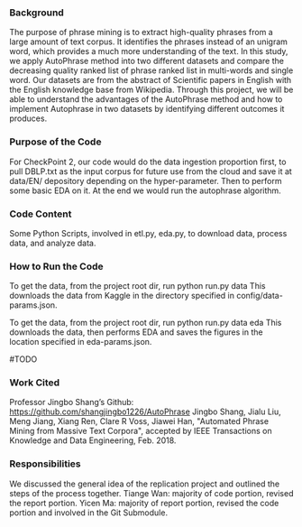 ### Background

The purpose of phrase mining is to extract high-quality phrases from a large amount of text corpus. It identifies the phrases instead of an unigram word, which provides a much more understanding of the text.  In this study, we apply AutoPhrase method into two different datasets and compare the decreasing quality ranked list of phrase ranked list in multi-words and single word. Our datasets are from the abstract of Scientific papers in English with the English knowledge base from Wikipedia. Through this project, we will be able to understand the advantages of the AutoPhrase method and how to implement Autophrase in two datasets by identifying different outcomes it produces. 

### Purpose of the Code

For CheckPoint 2, our code would do the data ingestion proportion first, to pull DBLP.txt as the input corpus for future use from the cloud and save it at data/EN/ depository depending on the hyper-parameter. Then to perform some basic EDA on it. At the end we would run the autophrase algorithm.

### Code Content
Some Python Scripts, involved in etl.py, eda.py, to download data, process data, and analyze data.


	
### How to Run the Code

To get the data, from the project root dir, run python run.py data
This downloads the data from Kaggle in the directory specified in config/data-params.json.

To get the data, from the project root dir, run python run.py data eda
This downloads the data, then performs EDA and saves the figures in the location specified in eda-params.json.

#TODO


### Work Cited

Professor Jingbo Shang’s Github: https://github.com/shangjingbo1226/AutoPhrase
Jingbo Shang, Jialu Liu, Meng Jiang, Xiang Ren, Clare R Voss, Jiawei Han, "Automated Phrase Mining from Massive Text Corpora", accepted by IEEE Transactions on Knowledge and Data Engineering, Feb. 2018.

### Responsibilities
We discussed the general idea of the replication project and outlined the steps of the process together.
Tiange Wan: majority of code portion, revised the report portion.
Yicen Ma: majority of report portion, revised the code portion and involved in the Git Submodule.






